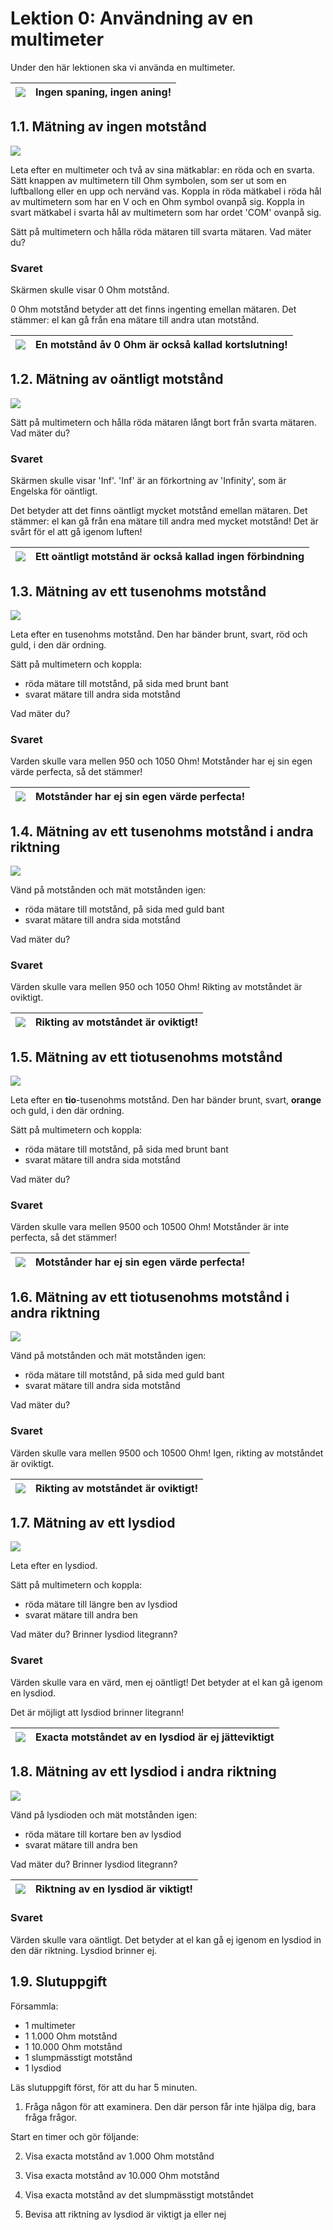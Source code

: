# Lektion 0: Användning av en multimeter

Under den här lektionen ska vi använda en multimeter.

![](EmojiSunglasses.png) | Ingen spaning, ingen aning!
:-------------:|:----------------------------------------: 

## 1.1. Mätning av ingen motstånd

![](anvaendning_av_en_multimeter_kortslutning.png)

Leta efter en multimeter och två av sina mätkablar: en röda och en svarta.
Sätt knappen av multimetern till Ohm symbolen,
som ser ut som en luftballong eller en upp och nervänd vas.
Koppla in röda mätkabel i röda hål av multimetern som har en V och en
Ohm symbol ovanpå sig.
Koppla in svart mätkabel i svarta hål av multimetern som har ordet 'COM' ovanpå sig.

Sätt på multimetern och hålla röda mätaren till svarta mätaren.
Vad mäter du?

### Svaret

Skärmen skulle visar 0 Ohm motstånd.

0 Ohm motstånd betyder att det finns ingenting emellan mätaren.
Det stämmer: el kan gå från ena mätare till andra utan motstånd.

![](EmojiBowtie.png) | En motstånd åv 0 Ohm är också kallad kortslutning!
:-------------:|:----------------------------------------: 

## 1.2. Mätning av oäntligt motstånd

![](anvaendning_av_en_multimeter_luft.png)

Sätt på multimetern och hålla röda mätaren långt bort från svarta mätaren.
Vad mäter du?

### Svaret

Skärmen skulle visar 'Inf'. 'Inf' är an förkortning av 'Infinity',
som är Engelska för oäntligt.

Det betyder att det finns oäntligt mycket motstånd emellan mätaren.
Det stämmer: el kan gå från ena mätare till andra med mycket motstånd!
Det är svårt för el att gå igenom luften!

![](EmojiBowtie.png) | Ett oäntligt motstånd är också kallad ingen förbindning
:-------------:|:----------------------------------------: 

## 1.3. Mätning av ett tusenohms motstånd

![](anvaendning_av_en_multimeter_1000_1.png)

Leta efter en tusenohms motstånd.
Den har bänder brunt, svart, röd och guld, i den där ordning.

Sätt på multimetern och koppla:

 * röda mätare till motstånd, på sida med brunt bant 
 * svarat mätare till andra sida motstånd

Vad mäter du?

### Svaret

Varden skulle vara mellen 950 och 1050 Ohm!
Motstånder har ej sin egen värde perfecta, så det stämmer!

![](EmojiBowtie.png) | Motstånder har ej sin egen värde perfecta!
:-------------:|:----------------------------------------: 

## 1.4. Mätning av ett tusenohms motstånd i andra riktning

![](anvaendning_av_en_multimeter_1000_2.png)

Vänd på motstånden och mät motstånden igen:

 * röda mätare till motstånd, på sida med guld bant 
 * svarat mätare till andra sida motstånd

Vad mäter du?

### Svaret

Värden skulle vara mellen 950 och 1050 Ohm!
Rikting av motståndet är oviktigt.

![](EmojiBowtie.png) | Rikting av motståndet är oviktigt!
:-------------:|:----------------------------------------: 

## 1.5. Mätning av ett tiotusenohms motstånd

![](anvaendning_av_en_multimeter_10000_1.png)

Leta efter en **tio**-tusenohms motstånd.
Den har bänder brunt, svart, **orange** och guld, i den där ordning.

Sätt på multimetern och koppla:

 * röda mätare till motstånd, på sida med brunt bant 
 * svarat mätare till andra sida motstånd

Vad mäter du?

### Svaret

Värden skulle vara mellen 9500 och 10500 Ohm!
Motstånder är inte perfecta, så det stämmer!

![](EmojiBowtie.png) | Motstånder har ej sin egen värde perfecta!
:-------------:|:----------------------------------------: 

## 1.6. Mätning av ett tiotusenohms motstånd i andra riktning

![](anvaendning_av_en_multimeter_10000_2.png)

Vänd på motstånden och mät motstånden igen:

 * röda mätare till motstånd, på sida med guld bant 
 * svarat mätare till andra sida motstånd

Vad mäter du?

### Svaret

Värden skulle vara mellen 9500 och 10500 Ohm!
Igen, rikting av motståndet är oviktigt.

![](EmojiBowtie.png) | Rikting av motståndet är oviktigt!
:-------------:|:----------------------------------------: 

## 1.7. Mätning av ett lysdiod

![](anvaendning_av_en_multimeter_lysdiod_1.png)

Leta efter en lysdiod.

Sätt på multimetern och koppla:

 * röda mätare till längre ben av lysdiod
 * svarat mätare till andra ben

Vad mäter du? Brinner lysdiod litegrann?

### Svaret

Värden skulle vara en värd, men ej oäntligt!
Det betyder at el kan gå igenom en lysdiod.

Det är möjligt att lysdiod brinner litegrann!

![](EmojiBowtie.png) | Exacta motståndet av en lysdiod är ej jätteviktigt
:-------------:|:----------------------------------------: 

## 1.8. Mätning av ett lysdiod i andra riktning

![](anvaendning_av_en_multimeter_lysdiod_2.png)

Vänd på lysdioden och mät motstånden igen:

 * röda mätare till kortare ben av lysdiod
 * svarat mätare till andra ben

Vad mäter du? Brinner lysdiod litegrann?

![](EmojiBowtie.png) | Riktning av en lysdiod är viktigt!
:-------------:|:----------------------------------------: 

### Svaret

Värden skulle vara oäntligt.
Det betyder at el kan gå ej igenom en lysdiod in den där riktning.
Lysdiod brinner ej.

## 1.9. Slutuppgift

Försammla:

 * 1 multimeter
 * 1 1.000 Ohm motstånd
 * 1 10.000 Ohm motstånd
 * 1 slumpmässtigt motstånd
 * 1 lysdiod

Läs slutuppgift först, för att du har 5 minuten.

1. Fråga någon för att examinera. Den där person får inte hjälpa dig,
bara fråga frågor.

Start en timer och gör följande:

2. Visa exacta motstånd av 1.000 Ohm motstånd

3. Visa exacta motstånd av 10.000 Ohm motstånd

4. Visa exacta motstånd av det slumpmässtigt motståndet

5. Bevisa att riktning av lysdiod är viktigt ja eller nej
